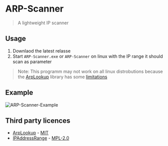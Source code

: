 # ARP-Scanner

> A lightweight IP scanner

## Usage

1. Downlaod the latest relasse
1. Start `ARP-Scanner.exe` or `ARP-Scanner` on linux with the IP range it should scan as parameter

> Note: This programm may not work on all linux distrobutions because the [ArpLookup](https://github.com/georg-jung/ArpLookup) library has some [limitations](https://github.com/georg-jung/ArpLookup#supported-platforms)

## Example
![ARP-Scanner-Example](https://user-images.githubusercontent.com/56473591/236293969-4e8a65d2-86a3-4f10-8837-2b1aa0490252.png)


## Third party licences
- [ArpLookup](https://github.com/georg-jung/ArpLookup) - [MIT](https://github.com/georg-jung/ArpLookup/blob/master/LICENSE.txt)
- [IPAddressRange](https://github.com/jsakamoto/ipaddressrange) - [MPL-2.0](https://github.com/jsakamoto/ipaddressrange/blob/master/LICENSE)
